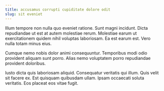 ```yaml
---
title: accusamus corrupti cupiditate dolore odit
slug: sit eveniet
---
```


Illum tempore non nulla quo eveniet ratione. Sunt magni incidunt. Dicta repudiandae ut est at autem molestiae rerum. Molestiae earum ut exercitationem quidem nihil voluptas laboriosam. Ea est earum est. Vero nulla totam minus eius.

Cumque nemo nobis dolor animi consequuntur. Temporibus modi odio provident aliquam sunt porro. Alias nemo voluptatem porro repudiandae provident doloribus.

Iusto dicta quis laboriosam aliquid. Consequatur veritatis qui illum. Quis velit sit facere ex. Est quisquam quibusdam ullam. Ipsam occaecati soluta veritatis. Eos placeat eos vitae fugit.
